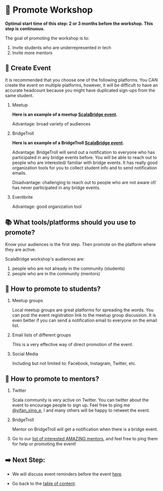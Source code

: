 # :loudspeaker: Promote Workshop

**Optimal start time of this step: 2 or 3 months before the workshop. This step is continuous.**


The goal of promoting the workshop is to:
1. Invite students who are underrepresented in tech
2. Invite more mentors


## :date: Create Event
It is recommended that you choose one of the following platforms. You CAN create the event on multiple platforms, however, it will be difficult to have an accurate headcount because you might have duplicated sign-ups from the same student.

1. Meetup
   
   **Here is an example of a meetup [ScalaBridge event](https://www.meetup.com/ScalaBridge-Boston/events/251183790/).**

   Advantage: broad variety of audiences


2. BridgeTroll
   
   **Here is an example of a BridgeTroll [ScalaBridge event](https://bridgetroll.org/events/438).**

   Advantage: BridgeTroll will send out a notification to everyone who has participated in any bridge events before. You will be able to reach out to people who are interested/ familiar with bridge events.
   It has really good organization tools for you to collect student info and to send notification emails.

   Disadvantage: challenging to reach out to people who are not aware of/ has never participated in any bridge events.


3. Eventbrite

   Advantage: good organization tool


## :books: What tools/platforms should you use to promote?
Know your audiences is the first step. Then promote on the platform where they are active.

ScalaBridge workshop's audiences are:
1. people who are not already in the community (students)
2. people who are in the community (mentors)


## :school_satchel: How to promote to students?

1. Meetup groups

   Local meetup groups are great platforms for spreading the words. You can post the event registration link to the meetup group discussion. It is even better if you can send a notification email to everyone on the email list.

2. Email lists of different groups

   This is a very effective way of direct promotion of the event.


3. Social Media

   Including but not limited to: Facebook, Instagram, Twitter, etc.


## :school: How to promote to mentors?

1. Twitter

   Scala community is very active on Twitter. You can twitter about the event to encourage people to sign up. Feel free to ping me [@yifan_xing_e](https://twitter.com/yifan_xing_e), I and many others will be happy to retweet the event.


2. BridgeTroll

   Mentor on BridgeTroll will get a notification when there is a bridge event.


3. Go to our [list of interested AMAZING mentors](./invite-mentors.md#sparkling_heart-interested--mentors), and feel free to ping them for help or promoting the event!


## :arrow_right: Next Step:
- We will discuss event reminders before the event [here](./event-reminders.md).

- Go back to the [table of content](../README.md).